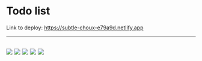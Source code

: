 # Todo list

Link to deploy: https://subtle-choux-e79a9d.netlify.app

----------------------------
![](https://github.com/lobzhaY/redev-todo/assets/89414357/4c7f68a5-6b2a-44f8-8411-fac5c6319e3e)
![](https://github.com/lobzhaY/redev-todo/assets/89414357/6d171dce-1f31-4c47-95dd-bc849107b8f6)
![](https://github.com/lobzhaY/redev-todo/assets/89414357/6c852cf6-b27c-4247-8110-08ae214d9ce2)
![](https://github.com/lobzhaY/redev-todo/assets/89414357/0b3dc14f-979c-46a2-acbd-24d077603626)
![](https://github.com/lobzhaY/redev-todo/assets/89414357/99a3b978-44aa-4828-adc5-2654c0b984e5)
----------------------------
